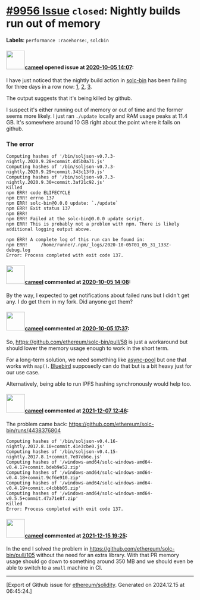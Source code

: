 # [\#9956 Issue](https://github.com/ethereum/solidity/issues/9956) `closed`: Nightly builds run out of memory
**Labels**: `performance :racehorse:`, `solcbin`


#### <img src="https://avatars.githubusercontent.com/u/137030?v=4" width="50">[cameel](https://github.com/cameel) opened issue at [2020-10-05 14:07](https://github.com/ethereum/solidity/issues/9956):

I have just noticed that the nightly build action in [solc-bin](https://github.com/ethereum/solc-bin) has been failing for three days in a row now: [1](https://github.com/ethereum/solc-bin/runs/1201552073?check_suite_focus=true), [2](https://github.com/ethereum/solc-bin/runs/1204181256?check_suite_focus=true), [3](https://github.com/ethereum/solc-bin/runs/1206816217?check_suite_focus=true).

The output suggests that it's being killed by github.

I suspect it's either running out of memory or out of time and the former seems more likely. I just ran `./update` locally and RAM usage peaks at 11.4 GB. It's somewhere around 10 GB right about the point where it fails on github.

### The error
```
Computing hashes of '/bin/soljson-v0.7.3-nightly.2020.9.28+commit.dd5b0a71.js'
Computing hashes of '/bin/soljson-v0.7.3-nightly.2020.9.29+commit.343c13f9.js'
Computing hashes of '/bin/soljson-v0.7.3-nightly.2020.9.30+commit.3af21c92.js'
Killed
npm ERR! code ELIFECYCLE
npm ERR! errno 137
npm ERR! solc-bin@0.0.0 update: `./update`
npm ERR! Exit status 137
npm ERR! 
npm ERR! Failed at the solc-bin@0.0.0 update script.
npm ERR! This is probably not a problem with npm. There is likely additional logging output above.

npm ERR! A complete log of this run can be found in:
npm ERR!     /home/runner/.npm/_logs/2020-10-05T01_05_31_133Z-debug.log
Error: Process completed with exit code 137.
```

#### <img src="https://avatars.githubusercontent.com/u/137030?v=4" width="50">[cameel](https://github.com/cameel) commented at [2020-10-05 14:08](https://github.com/ethereum/solidity/issues/9956#issuecomment-703656761):

By the way, I expected to get notifications about failed runs but I didn't get any. I do get them in my fork. Did anyone get them?

#### <img src="https://avatars.githubusercontent.com/u/137030?v=4" width="50">[cameel](https://github.com/cameel) commented at [2020-10-05 17:37](https://github.com/ethereum/solidity/issues/9956#issuecomment-703781171):

So, https://github.com/ethereum/solc-bin/pull/58 is just a workaround but should lower the memory usage enough to work in the short term.

For a long-term solution, we need something like [async-pool](https://github.com/rxaviers/async-pool) but one that works with `map()`. [Bluebird](http://bluebirdjs.com) supposedly can do that but is a bit heavy just for our use case.

Alternatively, being able to run IPFS hashing synchronously would help too.

#### <img src="https://avatars.githubusercontent.com/u/137030?v=4" width="50">[cameel](https://github.com/cameel) commented at [2021-12-07 12:46](https://github.com/ethereum/solidity/issues/9956#issuecomment-987893477):

The problem came back: https://github.com/ethereum/solc-bin/runs/4438376804
```
Computing hashes of '/bin/soljson-v0.4.16-nightly.2017.8.10+commit.41e3cbe0.js'
Computing hashes of '/bin/soljson-v0.4.15-nightly.2017.8.1+commit.7e07eb6e.js'
Computing hashes of '/windows-amd64/solc-windows-amd64-v0.4.17+commit.bdeb9e52.zip'
Computing hashes of '/windows-amd64/solc-windows-amd64-v0.4.18+commit.9cf6e910.zip'
Computing hashes of '/windows-amd64/solc-windows-amd64-v0.4.19+commit.c4cbbb05.zip'
Computing hashes of '/windows-amd64/solc-windows-amd64-v0.5.5+commit.47a71e8f.zip'
Killed
Error: Process completed with exit code 137.
```

#### <img src="https://avatars.githubusercontent.com/u/137030?v=4" width="50">[cameel](https://github.com/cameel) commented at [2021-12-15 19:25](https://github.com/ethereum/solidity/issues/9956#issuecomment-995124155):

In the end I solved the problem in https://github.com/ethereum/solc-bin/pull/105 without the need for an extra library. With that PR memory usage should go down to something around 350 MB and we should even be able to switch to a `small` machine in CI.


-------------------------------------------------------------------------------



[Export of Github issue for [ethereum/solidity](https://github.com/ethereum/solidity). Generated on 2024.12.15 at 06:45:24.]
